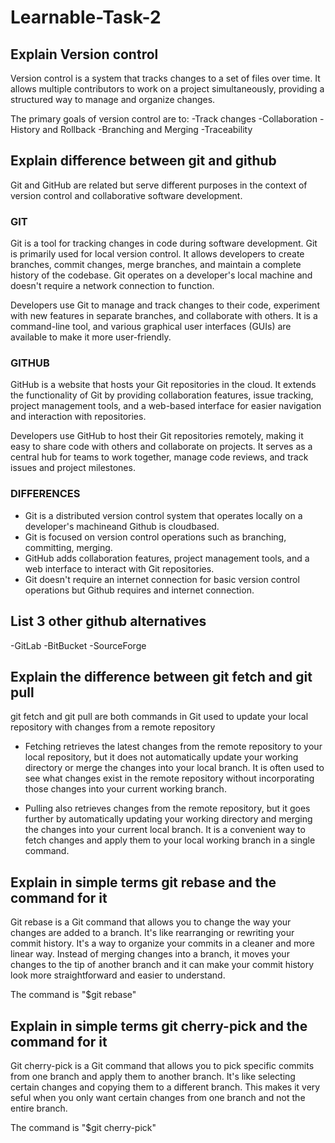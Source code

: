 # Learnable-Task-2

## Explain Version control

Version control is a system that tracks changes to a set of files over time.
It allows multiple contributors to work on a project simultaneously,
providing a structured way to manage and organize changes.

The primary goals of version control are to:
-Track changes
-Collaboration
-History and Rollback
-Branching and Merging
-Traceability

## Explain difference between git and github

Git and GitHub are related but serve different purposes
in the context of version control and collaborative software development.

### GIT

Git is a tool for tracking changes in code during software development.
Git is primarily used for local version control. It allows developers to create branches,
commit changes, merge branches, and maintain a complete history of the codebase.
Git operates on a developer's local machine and doesn't require a network connection to function.

Developers use Git to manage and track changes to their code, experiment with new features in separate branches, and collaborate with others. It is a command-line tool, and various graphical user interfaces (GUIs) are available to make it more user-friendly.

### GITHUB

GitHub is a website that hosts your Git repositories in the cloud. It extends the functionality of Git by providing collaboration features, issue tracking, project management tools, and a web-based interface for easier navigation and interaction with repositories.

Developers use GitHub to host their Git repositories remotely, making it easy to share code with others and collaborate on projects. It serves as a central hub for teams to work together, manage code reviews, and track issues and project milestones.

### DIFFERENCES

- Git is a distributed version control system that operates locally on a developer's machineand Github is cloudbased.
- Git is focused on version control operations such as branching, committing, merging.
- GitHub adds collaboration features, project management tools, and a web interface to interact with Git repositories.
- Git doesn't require an internet connection for basic version control operations but Github requires and internet connection.

## List 3 other github alternatives

-GitLab
-BitBucket
-SourceForge

## Explain the difference between git fetch and git pull

git fetch and git pull are both commands in Git used to update your local repository with changes from a remote repository

- Fetching retrieves the latest changes from the remote repository to your local repository, but it does not automatically update your working directory or merge the changes into your local branch. It is often used to see what changes exist in the remote repository without incorporating those changes into your current working branch.

- Pulling also retrieves changes from the remote repository, but it goes further by automatically updating your working directory and merging the changes into your current local branch. It is a convenient way to fetch changes and apply them to your local working branch in a single command.

## Explain in simple terms git rebase and the command for it

Git rebase is a Git command that allows you to change the way your changes are added to a branch. It's like rearranging or rewriting your commit history. It's a way to organize your commits in a cleaner and more linear way. Instead of merging changes into a branch, it moves your changes to the tip of another branch and it can make your commit history look more straightforward and easier to understand.

The command is "$git rebase"

## Explain in simple terms git cherry-pick and the command for it

Git cherry-pick is a Git command that allows you to pick specific commits from one branch and apply them to another branch. It's like selecting certain changes and copying them to a different branch. This makes it very seful when you only want certain changes from one branch and not the entire branch.

The command is "$git cherry-pick"
